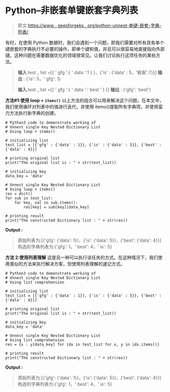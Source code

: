 # Python–非嵌套单键嵌套字典列表

> 原文:[https://www . geesforgeks . org/python-unnest-单键-嵌套-字典-列表/](https://www.geeksforgeeks.org/python-unnest-single-key-nested-dictionary-list/)

有时，在使用 Python 数据时，我们会遇到一个问题，即我们需要对所有具有单个键嵌套的字典执行不必要的操作，即单个键和值，并且可以很容易地直接指向外部键。这种问题在需要数据优化的领域很常见。让我们讨论执行这项任务的某些方法。

> **输入**:test _ list =[{ ' gfg ':{ ' data ':1 } }，{'is' : {'data' : 5，'极客':7}}]
> **输出** : {'is': 5，' gfg': 1}
> 
> **输入**:test _ list =[{ ' gfg ':{ ' data ':' best ' } }]
> **输出** : {'gfg': 'best'}

**方法#1:使用 loop + `items()`**
以上方法的组合可以用来解决这个问题。在本文中，我们使用循环对列表中的值进行迭代，并使用 items()提取所有字典项，并使用蛮力方法执行新字典的创建。

```
# Python3 code to demonstrate working of 
# Unnest single Key Nested Dictionary List
# Using loop + items()

# initializing list
test_list = [{'gfg' : {'data' : 1}}, {'is' : {'data' : 5}}, {'best' : {'data' : 4}}]

# printing original list
print("The original list is : " + str(test_list))

# initializing key 
data_key = 'data'

# Unnest single Key Nested Dictionary List
# Using loop + items()
res = dict()
for sub in test_list:
    for key, val in sub.items():
        res[key] = sub[key][data_key]

# printing result 
print("The constructed Dictionary list : " + str(res)) 
```

**Output :**

> 原始列表为:[{'gfg': {'data': 1}}，{'is': {'data': 5}}，{'best': {'data': 4}}]
> 构造的字典列表为:{'gfg': 1，' best': 4，' is': 5}

**方法 2:使用列表理解**
这是另一种可以执行该任务的方式。在这种情况下，我们使用类似的方法来执行解决方案，但使用列表理解的速记方式。

```
# Python3 code to demonstrate working of 
# Unnest single Key Nested Dictionary List
# Using list comprehension

# initializing list
test_list = [{'gfg' : {'data' : 1}}, {'is' : {'data' : 5}}, {'best' : {'data' : 4}}]

# printing original list
print("The original list is : " + str(test_list))

# initializing key 
data_key = 'data'

# Unnest single Key Nested Dictionary List
# Using list comprehension
res = {x : y[data_key] for idx in test_list for x, y in idx.items()}

# printing result 
print("The constructed Dictionary list : " + str(res)) 
```

**Output :**

> 原始列表为:[{'gfg': {'data': 1}}，{'is': {'data': 5}}，{'best': {'data': 4}}]
> 构造的字典列表为:{'gfg': 1，' best': 4，' is': 5}